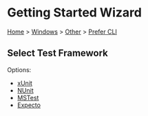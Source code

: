 # Getting Started Wizard

[Home](/docs/wiz/readme.md) > [Windows](Windows.md) > [Other](Windows_Other.md) > [Prefer CLI](Windows_Other_Cli.md)

## Select Test Framework

Options:
 * [xUnit](Windows_Other_Cli_xUnit.md)
 * [NUnit](Windows_Other_Cli_NUnit.md)
 * [MSTest](Windows_Other_Cli_MSTest.md)
 * [Expecto](Windows_Other_Cli_Expecto.md)
